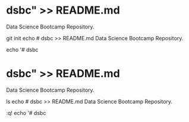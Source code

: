 # dsbc" >> README.md
Data Science Bootcamp Repository.





git init
echo # dsbc >> README.md
Data Science Bootcamp Repository.





echo '# dsbc
# dsbc" >> README.md
Data Science Bootcamp Repository.





ls
echo # dsbc >> README.md
Data Science Bootcamp Repository.


:q!
echo '# dsbc
